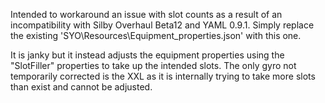 Intended to workaround an issue with slot counts as a result of an incompatibility with Silby Overhaul Beta12 and YAML 0.9.1.
Simply replace the existing 'SYO\Resources\Equipment_properties.json' with this one.

It is janky but it instead adjusts the equipment properties using the "SlotFiller" properties to take up the intended slots.
The only gyro not temporarily corrected is the XXL as it is internally trying to take more slots than exist and cannot be adjusted.
